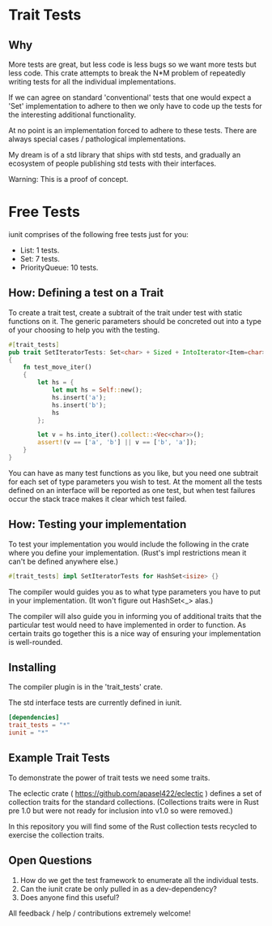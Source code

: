 # Trait Tests

## Why

More tests are great, but less code is less bugs so we want more tests but less code. This crate attempts to break the N*M problem of repeatedly writing tests for all the individual implementations. 

If we can agree on standard 'conventional' tests that one would expect a 'Set' implementation to adhere to then we only have to code up the tests for the interesting additional functionality.

At no point is an implementation forced to adhere to these tests. There are always special cases / pathological implementations.

My dream is of a std library that ships with std tests, 
and gradually an ecosystem of people publishing std tests with their interfaces.

Warning: This is a proof of concept.

# Free Tests

iunit comprises of the following free tests just for you:

   * List: 1 tests.
   * Set: 7 tests.
   * PriorityQueue: 10 tests.

## How: Defining a test on a Trait

To create a trait test, create a subtrait of the trait under test with static functions on it. The generic parameters should be concreted out into a type of your choosing to help you with the testing.

```rust
#[trait_tests]
pub trait SetIteratorTests: Set<char> + Sized + IntoIterator<Item=char>
{
    fn test_move_iter()
    {
        let hs = {
            let mut hs = Self::new();
            hs.insert('a');
            hs.insert('b');
            hs
        };

        let v = hs.into_iter().collect::<Vec<char>>();
        assert!(v == ['a', 'b'] || v == ['b', 'a']);
    }
}
```
You can have as many test functions as you like, but you need one subtrait for each set of type parameters you wish to test. At the moment all the tests defined on an interface will be reported as one test, but when test failures occur the stack trace makes it clear which test failed.

## How: Testing your implementation

To test your implementation you would include the following in the crate where you define your implementation. (Rust's impl restrictions mean it can't be defined anywhere else.)

```rust
#[trait_tests] impl SetIteratorTests for HashSet<isize> {}
```

The compiler would guides you as to what type parameters you have to put in your implementation. (It won't figure out HashSet<_> alas.)

The compiler will also guide you in informing you of additional traits that the particular test would need to have implemented in order to function. As certain traits go together this is a nice way of ensuring your implementation is well-rounded.

## Installing

The compiler plugin is in the 'trait_tests' crate.

The std interface tests are currently defined in iunit.

```toml
[dependencies]
trait_tests = "*"
iunit = "*"
```

## Example Trait Tests

To demonstrate the power of trait tests we need some traits. 

The eclectic crate ( https://github.com/apasel422/eclectic ) defines a set of collection traits for the standard collections. 
(Collections traits were in Rust pre 1.0 but were not ready for inclusion into v1.0 so were removed.)

In this repository you will find some of the Rust collection tests recycled to exercise the collection traits.

## Open Questions

  1. How do we get the test framework to enumerate all the individual tests.
  2. Can the iunit crate be only pulled in as a dev-dependency?
  3. Does anyone find this useful?
  
All feedback / help / contributions extremely welcome!